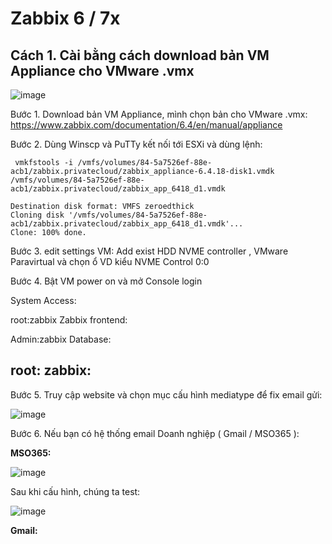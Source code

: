 # Zabbix 6 / 7x


## Cách 1. Cài bằng cách download bản VM Appliance cho VMware .vmx

![image](https://github.com/user-attachments/assets/7653c841-6264-49eb-ae0f-7861cbcacffd)

Bước 1. Download bản VM Appliance, mình chọn bản cho VMware .vmx:
https://www.zabbix.com/documentation/6.4/en/manual/appliance

Bước 2.	Dùng Winscp và PuTTy kết nối tới ESXi và dùng lệnh: 
```ssh
 vmkfstools -i /vmfs/volumes/84-5a7526ef-88e-acb1/zabbix.privatecloud/zabbix_appliance-6.4.18-disk1.vmdk /vmfs/volumes/84-5a7526ef-88e-acb1/zabbix.privatecloud/zabbix_app_6418_d1.vmdk
 
Destination disk format: VMFS zeroedthick
Cloning disk '/vmfs/volumes/84-5a7526ef-88e-acb1/zabbix.privatecloud/zabbix_app_6418_d1.vmdk'...
Clone: 100% done.
```

Bước 3. edit settings VM: Add exist HDD NVME controller , VMware Paravirtual và chọn ổ VD kiểu NVME Control 0:0

Bước 4. Bật VM power on và mở Console login

System Access:

root:zabbix
Zabbix frontend:

Admin:zabbix
Database:

root:<random>
zabbix:<random>
-------------
Bước 5. Truy cập website và chọn mục cấu hình mediatype để fix email gửi: 

![image](https://github.com/user-attachments/assets/9ec236b8-7015-4765-84b8-d4019f35d828)

Bước 6. Nếu bạn có hệ thống email Doanh nghiệp ( Gmail / MSO365 ):

**MSO365:**

![image](https://github.com/user-attachments/assets/31885d87-3eac-49ea-b393-7080d08b6035)

Sau khi cấu hình, chúng ta test:

![image](https://github.com/user-attachments/assets/e543485e-97d9-4cba-a690-1c496e18a458)


**Gmail:**

